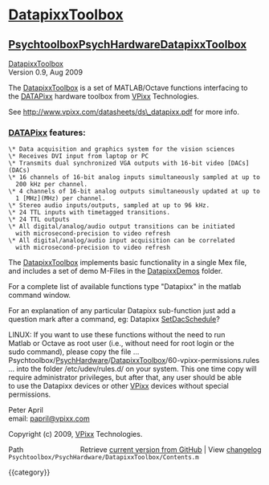 # [DatapixxToolbox](DatapixxToolbox)
## [Psychtoolbox](Psychtoolbox)[PsychHardware](PsychHardware)[DatapixxToolbox](DatapixxToolbox)

[DatapixxToolbox](DatapixxToolbox)  
Version 0.9, Aug 2009  
  
The [DatapixxToolbox](DatapixxToolbox) is a set of MATLAB/Octave functions interfacing to  
the [DATAPixx](DATAPixx) hardware toolbox from [VPixx](VPixx) Technologies.  
  
See http://www.vpixx.com/datasheets/ds\_datapixx.pdf for more info.  
  
### [DATAPixx](DATAPixx) features:  
  
    \* Data acquisition and graphics system for the vision sciences  
    \* Receives DVI input from laptop or PC   
    \* Transmits dual synchronized VGA outputs with 16-bit video [DACs](DACs)  
    \* 16 channels of 16-bit analog inputs simultaneously sampled at up to  
      200 kHz per channel.  
    \* 4 channels of 16-bit analog outputs simultaneously updated at up to  
      1 [MHz](MHz) per channel.  
    \* Stereo audio inputs/outputs, sampled at up to 96 kHz.  
    \* 24 TTL inputs with timetagged transitions.  
    \* 24 TTL outputs  
    \* All digital/analog/audio output transitions can be initiated  
      with microsecond-precision to video refresh  
    \* All digital/analog/audio input acquisition can be correlated  
      with microsecond-precision to video refresh  
  
The [DatapixxToolbox](DatapixxToolbox) implements basic functionality in a single Mex file,  
and includes a set of demo M-Files in the [DatapixxDemos](DatapixxDemos) folder.  
  
For a complete list of available functions type "Datapixx" in the matlab  
command window.  
  
For an explanation of any particular Datapixx sub-function just add a  
question mark after a command, eg: Datapixx [SetDacSchedule](SetDacSchedule)?  
  
LINUX: If you want to use these functions without the need to run  
Matlab or Octave as root user (i.e., without need for root login or the  
sudo command), please copy the file ...  
Psychtoolbox/[PsychHardware](PsychHardware)/[DatapixxToolbox](DatapixxToolbox)/60-vpixx-permissions.rules  
... into the folder /etc/udev/rules.d/ on your system. This one time copy will  
require administrator privileges, but after that, any user should be able  
to use the Datapixx devices or other [VPixx](VPixx) devices without special permissions.  
  
Peter April  
email: papril@vpixx.com  
  
Copyright (c) 2009, [VPixx](VPixx) Technologies.  
  




<div class="code_header" style="text-align:right;">
  <span style="float:left;">Path&nbsp;&nbsp;</span> <span class="counter">Retrieve <a href=
  "https://raw.github.com/Psychtoolbox-3/Psychtoolbox-3/beta/Psychtoolbox/PsychHardware/DatapixxToolbox/Contents.m">current version from GitHub</a> | View <a href=
  "https://github.com/Psychtoolbox-3/Psychtoolbox-3/commits/beta/Psychtoolbox/PsychHardware/DatapixxToolbox/Contents.m">changelog</a></span>
</div>
<div class="code">
  <code>Psychtoolbox/PsychHardware/DatapixxToolbox/Contents.m</code>
</div>

{{category}}